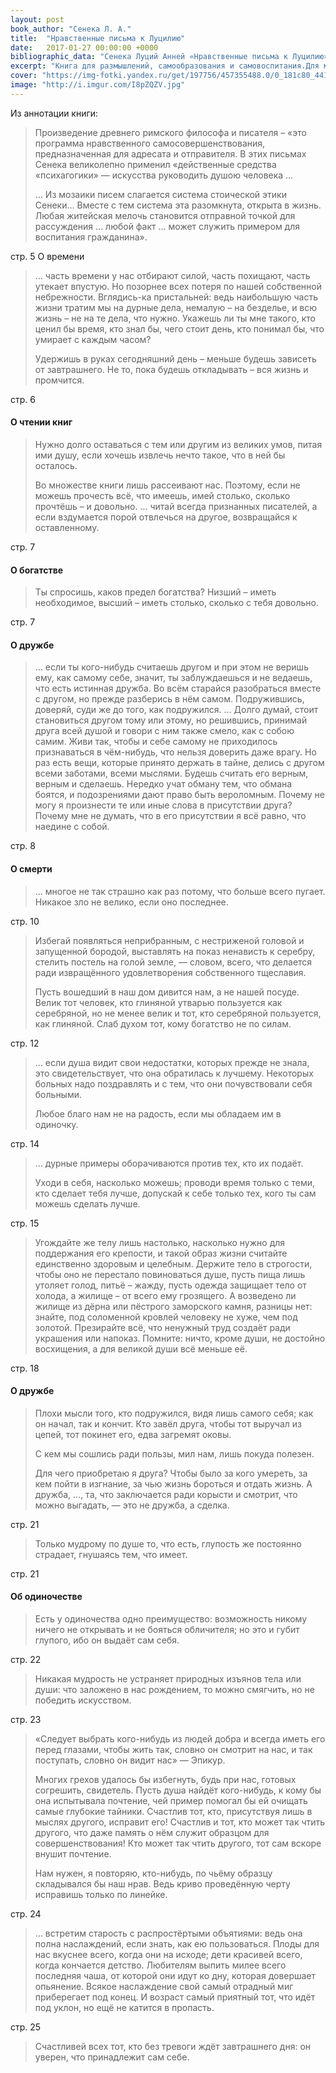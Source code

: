 ```yaml
---
layout: post
book_author: "Сенека Л. А."
title:  "Нравственные письма к Луцилию"
date:   2017-01-27 00:00:00 +0000
bibliographic_data: "Сенека Луций Анней «Нравственные письма к Луцилию».-Переиздание. (Перевод, послесловие и примечания С.А. Ошерова). — Кемеровское книжное издательство, 1986 г., 464 с."
excerpt: "Книга для размышлений, самообразования и самовоспитания.Для молодых людей и не только."
cover: "https://img-fotki.yandex.ru/get/197756/457355488.0/0_181c80_44181202_orig.jpg"
image: "http://i.imgur.com/I8pZQZV.jpg"
---
```


Из аннотации книги:

> Произведение древнего римского философа и писателя – «это программа нравственного самосовершенствования, предназначенная для адресата и отправителя. В этих письмах Сенека великолепно применил «действенные средства «психагогики» — искусства руководить душою человека …
>
> … Из мозаики писем слагается система стоической этики Сенеки… Вместе с тем система эта разомкнута, открыта в жизнь. Любая житейская мелочь становится отправной точкой для рассуждения … любой факт … может служить примером для воспитания гражданина».

стр. 5
О времени

> … часть времени у нас отбирают силой, часть похищают, часть утекает впустую. Но позорнее всех потеря по нашей собственной небрежности. Вглядись-ка пристальней: ведь наибольшую часть жизни тратим мы на дурные дела, немалую – на безделье, и всю жизнь – не на те дела, что нужно. Укажешь ли ты мне такого, кто ценил бы время, кто знал бы, чего стоит день, кто понимал бы, что умирает с каждым часом?
>
> Удержишь в руках сегодняшний день – меньше будешь зависеть от завтрашнего. Не то, пока будешь откладывать – вся жизнь и промчится.

стр. 6

#### О чтении книг

> Нужно долго оставаться с тем или другим из великих умов, питая ими душу, если хочешь извлечь нечто такое, что в ней бы осталось.
>
> Во множестве книги лишь рассеивают нас. Поэтому, если не можешь прочесть всё, что имеешь, имей столько, сколько прочтёшь – и довольно. … читай всегда признанных писателей, а если вздумается порой отвлечься на другое, возвращайся к оставленному.

стр. 7

#### О богатстве

> Ты спросишь, каков предел богатства? Низший – иметь необходимое, высший – иметь столько, сколько с тебя довольно.

стр. 7

#### О дружбе

> … если ты кого-нибудь считаешь другом и при этом не веришь ему, как самому себе, значит, ты заблуждаешься и не ведаешь, что есть истинная дружба. Во всём старайся разобраться вместе с другом, но прежде разберись в нём самом. Подружившись, доверяй, суди же до того, как подружился. … Долго думай, стоит становиться другом тому или этому, но решившись, принимай друга всей душой и говори с ним также смело, как с собою самим. Живи так, чтобы и себе самому не приходилось признаваться в чём-нибудь, что нельзя доверить даже врагу. Но раз есть вещи, которые принято держать в тайне, делись с другом всеми заботами, всеми мыслями. Будешь считать его верным, верным и сделаешь. Нередко учат обману тем, что обмана боятся, и подозрениями дают право быть вероломным. Почему не могу я произнести те или иные слова в присутствии друга? Почему мне не думать, что в его присутствии я всё равно, что наедине с собой.

стр. 8

#### О смерти

> … многое не так страшно как раз потому, что больше всего пугает. Никакое зло не велико, если оно последнее.

стр. 10

> Избегай появляться неприбранным, с нестриженой головой и запущенной бородой, выставлять на показ ненависть к серебру, стелить постель на голой земле, — словом, всего, что делается ради извращённого удовлетворения собственного тщеславия.
>
> Пусть вошедший в наш дом дивится нам, а не нашей посуде. Велик тот человек, кто глиняной утварью пользуется как серебряной, но не менее велик и тот, кто серебряной пользуется, как глиняной. Слаб духом тот, кому богатство не по силам.

стр. 12

> … если душа видит свои недостатки, которых прежде не знала, это свидетельствует, что она обратилась к лучшему. Некоторых больных надо поздравлять и с тем, что они почувствовали себя больными.
>
> Любое благо нам не на радость, если мы обладаем им в одиночку.

стр. 14

> … дурные примеры оборачиваются против тех, кто их подаёт.
>
> Уходи в себя, насколько можешь; проводи время только с теми, кто сделает тебя лучше, допускай к себе только тех, кого ты сам можешь сделать лучше.

стр. 15

> Угождайте же телу лишь настолько, насколько нужно для поддержания его крепости, и такой образ жизни считайте единственно здоровым и целебным. Держите тело в строгости, чтобы оно не перестало повиноваться душе, пусть пища лишь утоляет голод, питьё – жажду, пусть одежда защищает тело от холода, а жилище – от всего ему грозящего. А возведено ли жилище из дёрна или пёстрого заморского камня, разницы нет: знайте, под соломенной кровлей человеку не хуже, чем под золотой. Презирайте всё, что ненужный труд создаёт ради украшения или напоказ. Помните: ничто, кроме души, не достойно восхищения, а для великой души всё меньше её.

стр. 18

#### О дружбе

> Плохи мысли того, кто подружился, видя лишь самого себя; как он начал, так и кончит. Кто завёл друга, чтобы тот выручал из цепей, тот покинет его, едва загремят оковы.
>
> С кем мы сошлись ради пользы, мил нам, лишь покуда полезен.
>
> Для чего приобретаю я друга? Чтобы было за кого умереть, за кем пойти в изгнание, за чью жизнь бороться и отдать жизнь. А дружба, …, та, что заключается ради корысти и смотрит, что можно выгадать, — это не дружба, а сделка. 

стр. 21

> Только мудрому по душе то, что есть, глупость же постоянно страдает, гнушаясь тем, что имеет.

стр. 21

#### Об одиночестве

> Есть у одиночества одно преимущество: возможность никому ничего не открывать и не бояться обличителя; но это и губит глупого, ибо он выдаёт сам себя.

стр. 22

> Никакая мудрость не устраняет природных изъянов тела или души: что заложено в нас рождением, то можно смягчить, но не победить искусством.

стр. 23

> «Следует выбрать кого-нибудь из людей добра и всегда иметь его перед глазами, чтобы жить так, словно он смотрит на нас, и так поступать, словно он видит нас» — Эпикур.
>
> Многих грехов удалось бы избегнуть, будь при нас, готовых согрешить, свидетель. Пусть душа найдёт кого-нибудь, к кому бы она испытывала почтение, чей пример помогал бы ей очищать самые глубокие тайники. Счастлив тот, кто, присутствуя лишь в мыслях другого, исправит его! Счастлив и тот, кто может так чтить другого, что даже память о нём служит образцом для совершенствования! Кто может так чтить другого, тот сам вскоре внушит почтение.
>
> Нам нужен, я повторяю, кто-нибудь, по чьёму образцу складывался бы наш нрав. Ведь криво проведённую черту исправишь только по линейке.


стр. 24

> … встретим старость с распростёртыми объятиями: ведь она полна наслаждений, если знать, как ею пользоваться. Плоды для нас вкуснее всего, когда они на исходе; дети красивей всего, когда кончается детство. Любителям выпить милее всего последняя чаша, от которой они идут ко дну, которая довершает опьянение. Всякое наслаждение свой самый отрадный миг приберегает под конец. И возраст самый приятный тот, что идёт под уклон, но ещё не катится в пропасть.

стр. 25 

> Счастливей всех тот, кто без тревоги ждёт завтрашнего дня: он уверен, что принадлежит сам себе.
